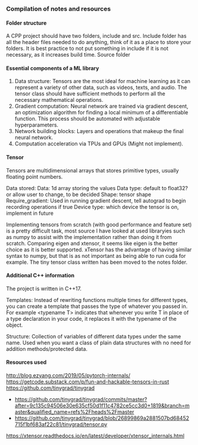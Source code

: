 ### Compilation of notes and resources

#### Folder structure
A CPP project should have two folders, include and src. Include folder has all the header files needed to do anything, think of it as a place to store your folders. It is best practice to not put something in include if it is not necessary, as it increases build time. Source folder

#### Essential components of a ML library
1. Data structure: Tensors are the most ideal for machine learning as it can represent a variety of other data, such as videos, texts, and audio. The tensor class should have sufficient methods to perform all the necessary mathematical operations.
2. Gradient computation: Neural network are trained via gradient descent, an optimization algorithm for finding a local minimum of a differentiable function. This process should be automated with adjustable hyperparameters.
3. Network building blocks: Layers and operations that makeup the final neural network. 
4. Computation acceleration via TPUs and GPUs (Might not implement).

#### Tensor
Tensors are multidimensional arrays that stores primitive types, usually floating point numbers.

Data stored:
Data: 1d array storing the values
Data type: default to float32? or allow user to change, to be decided
Shape: tensor shape
Require_gradient: Used in running gradient descent, tell autograd to begin recording operations if true
Device type: which device the tensor is on, implement in future

Implementing tensors from scratch (with good performance and feature set) is a pretty difficult task, most source I have looked at used libraryies such as numpy to assist with the implementation rather than doing it from scratch. Comparing eigen and xtensor, it seems like eigen is the better choice as it is better supported. xTensor has the advantage of having similar syntax to numpy, but that is as not important as being able to run cuda for example. The tiny tensor class written has been moved to the notes folder.

#### Additional C++ information
The project is written in C++17. 

Templates: Instead of rewriting functions multiple times for different types, you can create a template that passes the type of whatever you passed in. For example \<typename T> indicates that whenever you write T in place of a type declaration in your code, it replaces it with the typename of the object.

Structure: Collection of variables of different data types under the same name. Used when you want a class of plain data structures with no need for addition methods/protected data.


#### Resources used
http://blog.ezyang.com/2019/05/pytorch-internals/
https://getcode.substack.com/p/fun-and-hackable-tensors-in-rust
https://github.com/tinygrad/tinygrad
- https://github.com/tinygrad/tinygrad/commits/master?after=9c135c94506e30e635cf50d1f11c4782ce5cc3d0+1819&branch=master&qualified_name=refs%2Fheads%2Fmaster
- https://github.com/tinygrad/tinygrad/blob/26899869a2881507bd68452715f1bf683af22c81/tinygrad/tensor.py

https://xtensor.readthedocs.io/en/latest/developer/xtensor_internals.html
